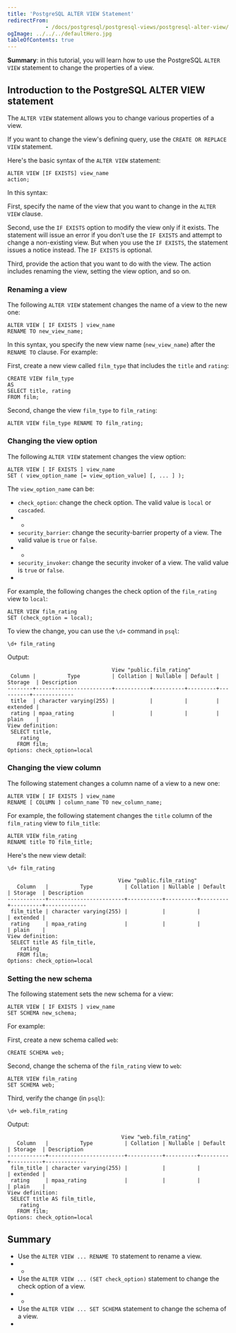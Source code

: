 ```yaml
---
title: 'PostgreSQL ALTER VIEW Statement'
redirectFrom: 
            - /docs/postgresql/postgresql-views/postgresql-alter-view/
ogImage: ../../../defaultHero.jpg
tableOfContents: true
---
```


**Summary**: in this tutorial, you will learn how to use the PostgreSQL `ALTER VIEW` statement to change the properties of a view.



## Introduction to the PostgreSQL ALTER VIEW statement



The `ALTER VIEW` statement allows you to change various properties of a view.



If you want to change the view's defining query, use the `CREATE OR REPLACE VIEW` statement.



Here's the basic syntax of the `ALTER VIEW` statement:



```
ALTER VIEW [IF EXISTS] view_name
action;
```



In this syntax:



First, specify the name of the view that you want to change in the `ALTER VIEW` clause.



Second, use the `IF EXISTS` option to modify the view only if it exists. The statement will issue an error if you don't use the `IF EXISTS` and attempt to change a non-existing view. But when you use the `IF EXISTS`, the statement issues a notice instead. The `IF EXISTS` is optional.



Third, provide the action that you want to do with the view. The action includes renaming the view, setting the view option, and so on.



### Renaming a view



The following `ALTER VIEW` statement changes the name of a view to the new one:



```
ALTER VIEW [ IF EXISTS ] view_name
RENAME TO new_view_name;
```



In this syntax, you specify the new view name (`new_view_name`) after the `RENAME TO` clause. For example:



First, create a new view called `film_type` that includes the `title` and `rating`:



```
CREATE VIEW film_type
AS
SELECT title, rating
FROM film;
```



Second, change the view `film_type` to `film_rating`:



```
ALTER VIEW film_type RENAME TO film_rating;
```



### Changing the view option



The following `ALTER VIEW` statement changes the view option:



```
ALTER VIEW [ IF EXISTS ] view_name
SET ( view_option_name [= view_option_value] [, ... ] );
```



The `view_option_name` can be:



- `check_option`: change the check option. The valid value is `local` or `cascaded`.
- -
- `security_barrier`: change the security-barrier property of a view. The valid value is `true` or `false`.
- -
- `security_invoker`: change the security invoker of a view. The valid value is `true` or `false`.
- 


For example, the following changes the check option of the `film_rating` view to `local`:



```
ALTER VIEW film_rating
SET (check_option = local);
```



To view the change, you can use the `\d+` command in `psql`:



```
\d+ film_rating
```



Output:



```
                                 View "public.film_rating"
 Column |          Type          | Collation | Nullable | Default | Storage  | Description
--------+------------------------+-----------+----------+---------+----------+-------------
 title  | character varying(255) |           |          |         | extended |
 rating | mpaa_rating            |           |          |         | plain    |
View definition:
 SELECT title,
    rating
   FROM film;
Options: check_option=local
```



### Changing the view column



The following statement changes a column name of a view to a new one:



```
ALTER VIEW [ IF EXISTS ] view_name
RENAME [ COLUMN ] column_name TO new_column_name;
```



For example, the following statement changes the `title` column of the `film_rating` view to `film_title`:



```
ALTER VIEW film_rating
RENAME title TO film_title;
```



Here's the new view detail:



```
\d+ film_rating
```



```
                                   View "public.film_rating"
   Column   |          Type          | Collation | Nullable | Default | Storage  | Description
------------+------------------------+-----------+----------+---------+----------+-------------
 film_title | character varying(255) |           |          |         | extended |
 rating     | mpaa_rating            |           |          |         | plain    |
View definition:
 SELECT title AS film_title,
    rating
   FROM film;
Options: check_option=local
```



### Setting the new schema



The following statement sets the new schema for a view:



```
ALTER VIEW [ IF EXISTS ] view_name
SET SCHEMA new_schema;
```



For example:



First, create a new schema called `web`:



```
CREATE SCHEMA web;
```



Second, change the schema of the `film_rating` view to `web`:



```
ALTER VIEW film_rating
SET SCHEMA web;
```



Third, verify the change (in `psql`):



```
\d+ web.film_rating
```



Output:



```
                                    View "web.film_rating"
   Column   |          Type          | Collation | Nullable | Default | Storage  | Description
------------+------------------------+-----------+----------+---------+----------+-------------
 film_title | character varying(255) |           |          |         | extended |
 rating     | mpaa_rating            |           |          |         | plain    |
View definition:
 SELECT title AS film_title,
    rating
   FROM film;
Options: check_option=local
```



## Summary



- Use the `ALTER VIEW ... RENAME TO` statement to rename a view.
- -
- Use the `ALTER VIEW ... (SET check_option)` statement to change the check option of a view.
- -
- Use the `ALTER VIEW ... SET SCHEMA` statement to change the schema of a view.
- 
